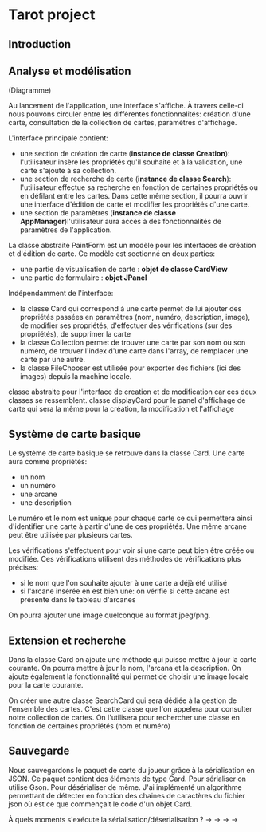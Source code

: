 # Tarot project

## Introduction


## Analyse et modélisation
(Diagramme)

Au lancement de l'application, une interface s'affiche. À travers celle-ci nous pouvons circuler entre les différentes fonctionnalités: création d'une carte, consultation de la collection de cartes, paramètres d'affichage.

L'interface principale contient: 
- une section de création de carte (**instance de classe Creation**): l'utilisateur insère les propriétés qu'il souhaite et à la validation, une carte s'ajoute à sa collection.
- une section de recherche de carte (**instance de classe Search**): l'utilisateur effectue sa recherche en fonction de certaines propriétés ou en défilant entre les cartes. Dans cette même section, il pourra ouvrir une interface d'édition de carte et modifier les propriétés d'une carte.
- une section de paramètres (**instance de classe AppManager**)l'utilisateur aura accès à des fonctionnalités de paramètres de l'application.

La classe abstraite PaintForm est un modèle pour les interfaces de création et d'édition de carte.
Ce modèle est sectionné en deux parties: 
- une partie de visualisation de carte : **objet de classe CardView**
- une partie de formulaire : **objet JPanel**

Indépendamment de l'interface:
- la classe Card qui correspond à une carte permet de lui ajouter des propriétés passées en paramètres (nom, numéro, description, image), de modifier ses propriétés, d'effectuer des vérifications (sur des propriétés), de supprimer la carte
- la classe Collection permet de trouver une carte par son nom ou son numéro, de trouver l'index d'une carte dans l'array, de remplacer une carte par une autre.
- la classe FileChooser est utilisée pour exporter des fichiers (ici des images) depuis la machine locale.

classe abstraite pour l'interface de creation et de modification car ces deux classes se ressemblent.
classe displayCard pour le panel d'affichage de carte qui sera la même pour la création, la modification et l'affichage

## Système de carte basique

Le système de carte basique se retrouve dans la classe Card.
Une carte aura comme propriétés: 
- un nom
- un numéro
- une arcane
- une description 

Le numéro et le nom est unique pour chaque carte ce qui permettera ainsi d'identifier une carte à partir d'une de ces propriétés.
Une même arcane peut être utilisée par plusieurs cartes.

Les vérifications s'effectuent pour voir si une carte peut bien être créée ou modifiée.
Ces vérifications utilisent des méthodes de vérifications plus précises:
- si le nom que l'on souhaite ajouter à une carte a déjà été utilisé
- si l'arcane insérée en est bien une: on vérifie si cette arcane est présente dans le tableau d'arcanes

On pourra ajouter une image quelconque au format jpeg/png.

## Extension et recherche
Dans la classe Card on ajoute une méthode qui puisse mettre à jour la carte courante.
On pourra mettre à jour le nom, l'arcana et la description.
On ajoute également la fonctionnalité qui permet de choisir une image locale pour la carte courante.

On créer une autre classe SearchCard qui sera dédiée à la gestion de l'ensemble des cartes.
C'est cette classe que l'on appelera pour consulter notre collection de cartes. On l'utilisera pour rechercher une classe en fonction de certaines propriétés (nom et numéro)

## Sauvegarde
Nous sauvegardons le paquet de carte du joueur grâce à la sérialisation en JSON.
Ce paquet contient des éléments de type Card.
Pour sérialiser on utilise Gson.
Pour désérialiser de même. J'ai implémenté un algorithme permettant de détecter en fonction des chaines de caractères du fichier json où est ce que commençait le code d'un objet Card.

À quels moments s'exécute la sérialisation/déserialisation ?
->
->
->
-> 
